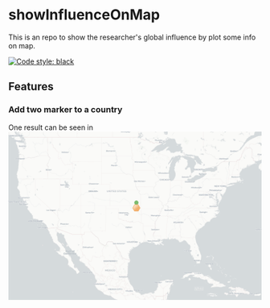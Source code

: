 # showInfluenceOnMap  
This is an repo to show the researcher's global influence by plot some info on map.


[![Code style: black](https://img.shields.io/badge/code%20style-black-000000.svg?style=flat-square)](https://github.com/ambv/black)

## Features  
### Add two marker to a country 
One result can be seen in ![usa](./usa.png)
